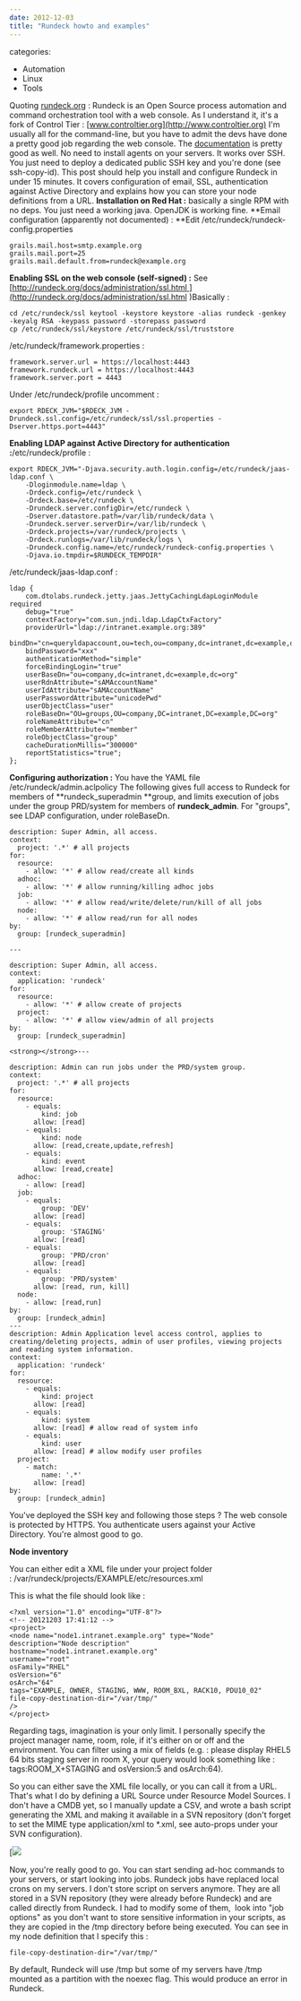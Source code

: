 ```yaml
---
date: 2012-12-03
title: "Rundeck howto and examples"
---
```








categories:
- Automation
- Linux
- Tools


Quoting [rundeck.org](http://www.rundeck.org) : Rundeck is an Open Source process automation and command orchestration tool with a web console. As I understand it, it's a fork of Control Tier : [www.controltier.org](http://www.controltier.org) I'm usually all for the command-line, but you have to admit the devs have done a pretty good job regarding the web console. The [documentation](http://rundeck.org/docs/) is pretty good as well. No need to install agents on your servers. It works over SSH. You just need to deploy a dedicated public SSH key and you're done (see ssh-copy-id). This post should help you install and configure Rundeck in under 15 minutes. It covers configuration of email, SSL, authentication against Active Directory and explains how you can store your node definitions from a URL. **Installation on Red Hat :** basically a single RPM with no deps. You just need a working java. OpenJDK is working fine. **Email configuration (apparently not documented) : **Edit /etc/rundeck/rundeck-config.properties

    
    grails.mail.host=smtp.example.org
    grails.mail.port=25
    grails.mail.default.from=rundeck@example.org


**Enabling SSL on the web console (self-signed) :** See [http://rundeck.org/docs/administration/ssl.html ](http://rundeck.org/docs/administration/ssl.html )Basically :

    
    cd /etc/rundeck/ssl keytool -keystore keystore -alias rundeck -genkey -keyalg RSA -keypass password -storepass password
    cp /etc/rundeck/ssl/keystore /etc/rundeck/ssl/truststore


/etc/rundeck/framework.properties :

    
    framework.server.url = https://localhost:4443
    framework.rundeck.url = https://localhost:4443
    framework.server.port = 4443


Under /etc/rundeck/profile uncomment :

    
    export RDECK_JVM="$RDECK_JVM -Drundeck.ssl.config=/etc/rundeck/ssl/ssl.properties -Dserver.https.port=4443"


**Enabling LDAP against Active Directory for authentication :**/etc/rundeck/profile :

    
    export RDECK_JVM="-Djava.security.auth.login.config=/etc/rundeck/jaas-ldap.conf \
        -Dloginmodule.name=ldap \
        -Drdeck.config=/etc/rundeck \
        -Drdeck.base=/etc/rundeck \
        -Drundeck.server.configDir=/etc/rundeck \
        -Dserver.datastore.path=/var/lib/rundeck/data \
        -Drundeck.server.serverDir=/var/lib/rundeck \
        -Drdeck.projects=/var/rundeck/projects \
        -Drdeck.runlogs=/var/lib/rundeck/logs \
        -Drundeck.config.name=/etc/rundeck/rundeck-config.properties \
        -Djava.io.tmpdir=$RUNDECK_TEMPDIR"


/etc/rundeck/jaas-ldap.conf :

    
    ldap {
        com.dtolabs.rundeck.jetty.jaas.JettyCachingLdapLoginModule required
        debug="true"
        contextFactory="com.sun.jndi.ldap.LdapCtxFactory"
        providerUrl="ldap://intranet.example.org:389"
        bindDn="cn=queryldapaccount,ou=tech,ou=company,dc=intranet,dc=example,dc=org"
        bindPassword="xxx"
        authenticationMethod="simple"
        forceBindingLogin="true"
        userBaseDn="ou=company,dc=intranet,dc=example,dc=org"
        userRdnAttribute="sAMAccountName"
        userIdAttribute="sAMAccountName"
        userPasswordAttribute="unicodePwd"
        userObjectClass="user"
        roleBaseDn="OU=groups,OU=company,DC=intranet,DC=example,DC=org"
        roleNameAttribute="cn"
        roleMemberAttribute="member"
        roleObjectClass="group"
        cacheDurationMillis="300000"
        reportStatistics="true";
    };


**Configuring authorization :** You have the YAML file /etc/rundeck/admin.aclpolicy The following gives full access to Rundeck for members of **rundeck_superadmin **group, and limits execution of jobs under the group PRD/system for members of **rundeck_admin**. For "groups", see LDAP configuration, under roleBaseDn.

    
    description: Super Admin, all access.
    context:
      project: '.*' # all projects
    for:
      resource:
        - allow: '*' # allow read/create all kinds
      adhoc:
        - allow: '*' # allow running/killing adhoc jobs
      job:
        - allow: '*' # allow read/write/delete/run/kill of all jobs
      node:
        - allow: '*' # allow read/run for all nodes
    by:
      group: [rundeck_superadmin]
    
    ---
    
    description: Super Admin, all access.
    context:
      application: 'rundeck'
    for:
      resource:
        - allow: '*' # allow create of projects
      project:
        - allow: '*' # allow view/admin of all projects
    by:
      group: [rundeck_superadmin]
    
    <strong></strong>---
    
    description: Admin can run jobs under the PRD/system group.
    context:
      project: '.*' # all projects
    for:
      resource:
        - equals:
            kind: job
          allow: [read]
        - equals:
            kind: node
          allow: [read,create,update,refresh] 
        - equals:
            kind: event
          allow: [read,create] 
      adhoc:
        - allow: [read] 
      job:
        - equals:
            group: 'DEV'
          allow: [read]
        - equals:
            group: 'STAGING'
          allow: [read]
        - equals:
            group: 'PRD/cron'
          allow: [read]
        - equals:
            group: 'PRD/system'
          allow: [read, run, kill]
      node:
        - allow: [read,run] 
    by:
      group: [rundeck_admin]
    ---
    description: Admin Application level access control, applies to creating/deleting projects, admin of user profiles, viewing projects and reading system information.
    context:
      application: 'rundeck'
    for:
      resource:
        - equals:
            kind: project
          allow: [read]
        - equals:
            kind: system
          allow: [read] # allow read of system info
        - equals:
            kind: user
          allow: [read] # allow modify user profiles
      project:
        - match:
            name: '.*'
          allow: [read]
    by:
      group: [rundeck_admin]







You've deployed the SSH key and following those steps ? The web console is protected by HTTPS. You authenticate users against your Active Directory. You're almost good to go.







**Node inventory**







You can either edit a XML file under your project folder : /var/rundeck/projects/EXAMPLE/etc/resources.xml







This is what the file should look like :






    
    <?xml version="1.0" encoding="UTF-8"?>
    <!-- 20121203 17:41:12 -->
    <project>
    <node name="node1.intranet.example.org" type="Node"
    description="Node description"
    hostname="node1.intranet.example.org"
    username="root"
    osFamily="RHEL"
    osVersion="6"
    osArch="64"
    tags="EXAMPLE, OWNER, STAGING, WWW, ROOM_BXL, RACK10, PDU10_02"
    file-copy-destination-dir="/var/tmp/"
    />
    </project>







Regarding tags, imagination is your only limit. I personally specify the project manager name, room, role, if it's either on or off and the environment. You can filter using a mix of fields (e.g. : please display RHEL5 64 bits staging server in room X, your query would look something like : tags:ROOM_X+STAGING and osVersion:5 and osArch:64).







So you can either save the XML file locally, or you can call it from a URL. That's what I do by defining a URL Source under Resource Model Sources. I don't have a CMDB yet, so I manually update a CSV, and wrote a bash script generating the XML and making it available in a SVN repository (don't forget to set the MIME type application/xml to *.xml, see auto-props under your SVN configuration).







[![](https://blog.wains.be/images/Screen-Shot-2012-12-03-at-23.04.10-206x300.png)







Now, you're really good to go. You can start sending ad-hoc commands to your servers, or start looking into jobs. Rundeck jobs have replaced local crons on my servers. I don't store script on servers anymore. They are all stored in a SVN repository (they were already before Rundeck) and are called directly from Rundeck. I had to modify some of them,  look into "job options" as you don't want to store sensitive information in your scripts, as they are copied in the /tmp directory before being executed. You can see in my node definition that I specify this :






    
    file-copy-destination-dir="/var/tmp/"







By default, Rundeck will use /tmp but some of my servers have /tmp mounted as a partition with the noexec flag. This would produce an error in Rundeck.









